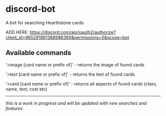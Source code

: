 # discord-bot
A bot for searching Hearthstone cards

ADD HERE: https://discord.com/api/oauth2/authorize?client_id=965291881388986369&permissions=0&scope=bot

## Available commands
'>image [card name or prefix of]' - returns the image of found cards

'>text [card name or prefix of]' - returns the text of found cards

'>card [card name or prefix of]' - returns all aspects of found cards (class, name, text, cost etc)

-----------------------------
*this is a work in progress and will be updated with new searches and features*
